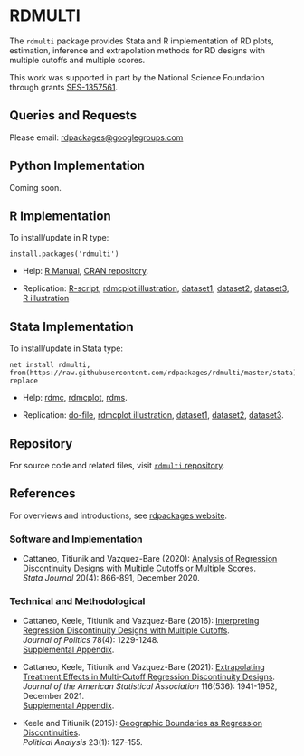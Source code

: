 # RDMULTI

The `rdmulti` package provides Stata and R implementation of RD plots, estimation, inference and extrapolation methods for RD designs with multiple cutoffs and multiple scores.

This work was supported in part by the National Science Foundation through grants [SES-1357561](https://www.nsf.gov/awardsearch/showAward?AWD_ID=1357561).

## Queries and Requests

Please email: [rdpackages@googlegroups.com](mailto:rdpackages@googlegroups.com)

## Python Implementation

Coming soon.

## R Implementation

To install/update in R type:
```
install.packages('rdmulti')
```

- Help: [R Manual](https://cran.r-project.org/web/packages/rdmulti/rdmulti.pdf), [CRAN repository](https://cran.r-project.org/package=rdmulti).

- Replication: [R-script](https://raw.githubusercontent.com/rdpackages/rdmulti/master/R/rdmulti_illustration.R), [rdmcplot illustration](https://raw.githubusercontent.com/rdpackages/rdmulti/master/R/rdmcplot_illustration.R), [dataset1](https://raw.githubusercontent.com/rdpackages/rdmulti/master/R/simdata_multic.csv), [dataset2](https://raw.githubusercontent.com/rdpackages/rdmulti/master/R/simdata_cumul.csv), [dataset3](https://raw.githubusercontent.com/rdpackages/rdmulti/master/R/simdata_multis.csv), [R illustration](https://raw.githubusercontent.com/rdpackages/rdmulti/master/R/rdmulti_illustration.pdf)

## Stata Implementation

To install/update in Stata type:
```
net install rdmulti, from(https://raw.githubusercontent.com/rdpackages/rdmulti/master/stata) replace
```

- Help: [rdmc](https://raw.githubusercontent.com/rdpackages/rdmulti/master/stata/rdmc.pdf), [rdmcplot](https://raw.githubusercontent.com/rdpackages/rdmulti/master/stata/rdmcplot.pdf), [rdms](https://raw.githubusercontent.com/rdpackages/rdmulti/master/stata/rdms.pdf).

- Replication: [do-file](https://raw.githubusercontent.com/rdpackages/rdmulti/master/stata/rdmulti_illustration.do), [rdmcplot illustration](https://raw.githubusercontent.com/rdpackages/rdmulti/master/stata/rdmcplot_illustration.do), [dataset1](https://raw.githubusercontent.com/rdpackages/rdmulti/master/stata/simdata_multic.dta), [dataset2](https://raw.githubusercontent.com/rdpackages/rdmulti/master/stata/simdata_cumul.dta), [dataset3](https://raw.githubusercontent.com/rdpackages/rdmulti/master/stata/simdata_multis.dta).

## Repository

For source code and related files, visit [`rdmulti` repository](https://github.com/rdpackages/rdmulti/).


## References

For overviews and introductions, see [rdpackages website](https://rdpackages.github.io).

### Software and Implementation

- Cattaneo, Titiunik and Vazquez-Bare (2020): [Analysis of Regression Discontinuity Designs with Multiple Cutoffs or Multiple Scores](https://rdpackages.github.io/references/Cattaneo-Titiunik-VazquezBare_2020_Stata.pdf).<br>
_Stata Journal_ 20(4): 866-891, December 2020.

### Technical and Methodological

- Cattaneo, Keele, Titiunik and Vazquez-Bare (2016): [Interpreting Regression Discontinuity Designs with Multiple Cutoffs](https://rdpackages.github.io/references/Cattaneo-Keele-Titiunik-VazquezBare_2016_JOP.pdf).<br>
_Journal of Politics_ 78(4): 1229-1248.<br>
[Supplemental Appendix](https://rdpackages.github.io/references/Cattaneo-Keele-Titiunik-VazquezBare_2016_JOP--Supplement.pdf).

- Cattaneo, Keele, Titiunik and Vazquez-Bare (2021): [Extrapolating Treatment Effects in Multi-Cutoff Regression Discontinuity Designs](https://rdpackages.github.io/references/Cattaneo-Keele-Titiunik-VazquezBare_2021_JASA.pdf).<br>
_Journal of the American Statistical Association_ 116(536): 1941-1952, December 2021.<br>
[Supplemental Appendix](https://rdpackages.github.io/references/Cattaneo-Keele-Titiunik-VazquezBare_2021_JASA--Supplement.pdf).

- Keele and Titiunik (2015): [Geographic Boundaries as Regression Discontinuities](https://rdpackages.github.io/references/Keele-Titiunik_2015_PA.pdf).<br>
_Political Analysis_ 23(1): 127-155.

<br><br>
